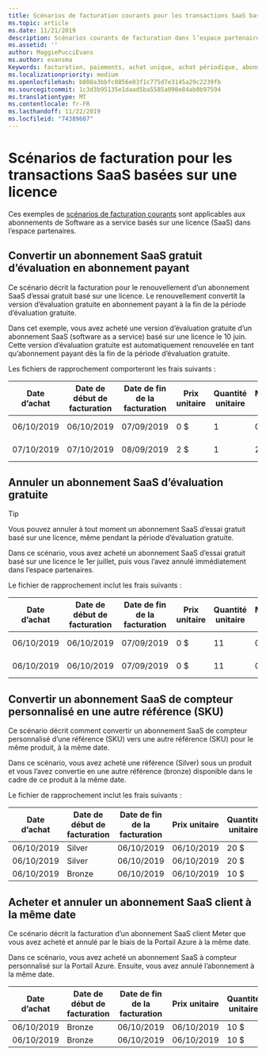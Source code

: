 ```yaml
---
title: Scénarios de facturation courants pour les transactions SaaS basées sur une licence | Espace partenaires
ms.topic: article
ms.date: 11/21/2019
description: Scénarios courants de facturation dans l’espace partenaires pour les transactions SaaS basées sur une licence.
ms.assetid: ''
author: MaggiePucciEvans
ms.author: evansma
Keywords: facturation, paiements, achat unique, achat périodique, abonnements, sièges
ms.localizationpriority: medium
ms.openlocfilehash: b808a3bbfc0856e03f1c775d7e3145a29c2239fb
ms.sourcegitcommit: 1c3d3b95135e1daad5ba5585a090e84ab0b97594
ms.translationtype: MT
ms.contentlocale: fr-FR
ms.lasthandoff: 11/22/2019
ms.locfileid: "74389607"
---
```

# <a name="billing-scenarios-for-license-based-saas-transactions"></a>Scénarios de facturation pour les transactions SaaS basées sur une licence

Ces exemples de [scénarios de facturation courants](common-billing-scenarios.md) sont applicables aux abonnements de Software as a service basés sur une licence (SaaS) dans l’espace partenaires.

## <a name="convert-a-free-trial-saas-subscription-to-a-paid-subscription"></a>Convertir un abonnement SaaS gratuit d’évaluation en abonnement payant

Ce scénario décrit la facturation pour le renouvellement d’un abonnement SaaS d’essai gratuit basé sur une licence. Le renouvellement convertit la version d’évaluation gratuite en abonnement payant à la fin de la période d’évaluation gratuite.

Dans cet exemple, vous avez acheté une version d’évaluation gratuite d’un abonnement SaaS (software as a service) basé sur une licence le 10 juin. Cette version d’évaluation gratuite est automatiquement renouvelée en tant qu’abonnement payant dès la fin de la période d’évaluation gratuite.

Les fichiers de rapprochement comporteront les frais suivants :

| Date d’achat | Date de début de facturation | Date de fin de la facturation | Prix unitaire | Quantité unitaire | Montant total | Type de frais | Description de l’abonnement |
| ------------- | ----------------- | --------------- | ---------- | ------------- | ------------ | ----------- | ----------------- |
| 06/10/2019 | 06/10/2019 | 07/09/2019 | 0 $ | 1 | 0 $ | Nouveau | Évaluation gratuite |
| 07/10/2019 | 07/10/2019 | 08/09/2019 | 2 $ | 1 | 2 $ | Renouveler | Abonnement payant |

## <a name="cancel-a-free-trial-saas-subscription"></a>Annuler un abonnement SaaS d’évaluation gratuite

> [!TIP]
> Vous pouvez annuler à tout moment un abonnement SaaS d’essai gratuit basé sur une licence, même pendant la période d’évaluation gratuite.

Dans ce scénario, vous avez acheté un abonnement SaaS d’essai gratuit basé sur une licence le 1er juillet, puis vous l’avez annulé immédiatement dans l’espace partenaires. 

Le fichier de rapprochement inclut les frais suivants :

| Date d’achat | Date de début de facturation | Date de fin de la facturation | Prix unitaire | Quantité unitaire | Montant total | Type de frais | Description de l’abonnement |
| ------------- | ----------------- | --------------- | ---------- | ------------- | ------------ | ----------- | ----------------- |
| 06/10/2019 | 06/10/2019 | 07/09/2019 | 0 $ | 11 | 0 $ | Nouveau | Évaluation gratuite |
| 06/10/2019 | 06/10/2019 | 07/09/2019 | 0 $ | 11 | 0 $ | Cancel | Évaluation gratuite |

## <a name="convert-custom-meter-saas-subscription-to-another-sku"></a>Convertir un abonnement SaaS de compteur personnalisé en une autre référence (SKU)

Ce scénario décrit comment convertir un abonnement SaaS de compteur personnalisé d’une référence (SKU) vers une autre référence (SKU) pour le même produit, à la même date.

Dans ce scénario, vous avez acheté une référence (Silver) sous un produit et vous l’avez convertie en une autre référence (bronze) disponible dans le cadre de ce produit à la même date.

Le fichier de rapprochement inclut les frais suivants :

| Date d’achat | Date de début de facturation | Date de fin de la facturation | Prix unitaire | Quantité unitaire | Montant total | Type de frais | Description de l’abonnement |
| ------------- | ----------------- | --------------- | ---------- | ------------- | ------------ | ----------- | ----------------- |
| 06/10/2019 | Silver | 06/10/2019 | 06/10/2019 | 20 $ | 1 | 20 $ | Nouveau | Abonnement SaaS à compteur personnalisé |
| 06/10/2019 | Silver | 06/10/2019 | 06/10/2019 | 20 $ | 1 | -$20 | Convertir | Facture au prorata pour l’abonnement SaaS du compteur personnalisé |
| 06/10/2019 | Bronze | 06/10/2019 | 06/10/2019 | 10 $ | 1 | 10 $ | Convertir | Abonnement SaaS à compteur personnalisé |

## <a name="purchase-and-cancel-a-customer-meter-saas-subscription-on-same-date"></a>Acheter et annuler un abonnement SaaS client à la même date

Ce scénario décrit la facturation d’un abonnement SaaS client Meter que vous avez acheté et annulé par le biais de la Portail Azure à la même date.

Dans ce scénario, vous avez acheté un abonnement SaaS à compteur personnalisé sur la Portail Azure. Ensuite, vous avez annulé l’abonnement à la même date.

| Date d’achat | Date de début de facturation | Date de fin de la facturation | Prix unitaire | Quantité unitaire | Montant total | Type de frais | Description de l’abonnement |
| ------------- | ----------------- | --------------- | ---------- | ------------- | ------------ | ----------- | ----------------- |
| 06/10/2019 | Bronze | 06/10/2019 | 06/10/2019 | 10 $ | 1 | 10 $ | Nouveau | Abonnement SaaS à compteur personnalisé |
| 06/10/2019 | Bronze | 06/10/2019 | 06/10/2019 | 10 $ | 1 | -$10 | CancelImmediate | Abonnement SaaS à compteur personnalisé |
